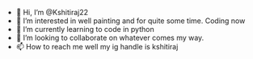 - 👋 Hi, I’m @Kshitiraj22
- 👀 I’m interested in well painting and for quite some time. Coding now
- 🌱 I’m currently learning to code in python
- 💞️ I’m looking to collaborate on whatever comes my way.
- 📫 How to reach me well my ig handle is kshitiraj

<!---
Kshitiraj22/Kshitiraj22 is a ✨ special ✨ repository because its `README.md` (this file) appears on your GitHub profile.
You can click the Preview link to take a look at your changes.
--->
